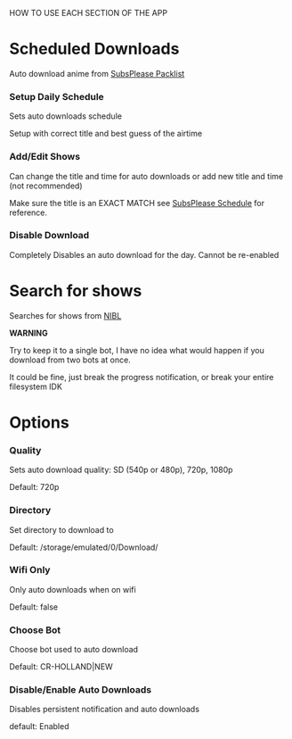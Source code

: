 HOW TO USE EACH SECTION OF THE APP

# Scheduled Downloads

Auto download anime from [SubsPlease Packlist](https://subsplease.org/xdcc)


### Setup Daily Schedule

Sets auto downloads schedule

Setup with correct title and best guess of the airtime

### Add/Edit Shows

Can change the title and time for auto downloads or add new title and time (not recommended)

Make sure the title is an EXACT MATCH see [SubsPlease Schedule](https://subsplease.org/schedule) for reference.

### Disable Download

Completely Disables an auto download for the day. Cannot be re-enabled

# Search for shows

Searches for shows from [NIBL](https://nibl.co.uk)

**WARNING**

Try to keep it to a single bot, I have no idea what would happen if you download from two bots at once.

It could be fine, just break the progress notification, or break your entire filesystem IDK

# Options

### Quality

Sets auto download quality: SD (540p or 480p), 720p, 1080p

Default: 720p

### Directory

Set directory to download to

Default: /storage/emulated/0/Download/

### Wifi Only

Only auto downloads when on wifi

Default: false

### Choose Bot

Choose bot used to auto download

Default: CR-HOLLAND|NEW

### Disable/Enable Auto Downloads

Disables persistent notification and auto downloads

default: Enabled
